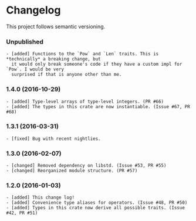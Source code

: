 # Changelog

This project follows semantic versioning.

### Unpublished
    - [added] Functions to the `Pow` and `Len` traits. This is *technically* a breaking change, but
      it would only break someone's code if they have a custom impl for `Pow`. I would be very
      surprised if that is anyone other than me.

### 1.4.0 (2016-10-29)
    - [added] Type-level arrays of type-level integers. (PR #66)
    - [added] The types in this crate are now instantiable. (Issue #67, PR #68)

### 1.3.1 (2016-03-31)
    - [fixed] Bug with recent nightlies.

### 1.3.0 (2016-02-07)
    - [changed] Removed dependency on libstd. (Issue #53, PR #55)
    - [changed] Reorganized module structure. (PR #57)


### 1.2.0 (2016-01-03)
    - [added] This change log!
    - [added] Convenience type aliases for operators. (Issue #48, PR #50)
    - [added] Types in this crate now derive all possible traits. (Issue #42, PR #51)
